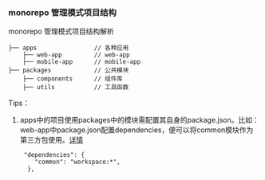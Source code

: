 ﻿### monorepo 管理模式项目结构

monorepo 管理模式项目结构解析

```
├── apps                // 各种应用
    ├── web-app         // web-app
    ├── mobile-app      // mobile-app
├── packages            // 公共模块
    ├── components      // 组件库
    ├── utils           // 工具函数
```




Tips：

1. apps中的项目使用packages中的模块需配置其自身的package.json。比如：web-app中package.json配置dependencies，便可以将common模块作为第三方包使用。[详情](https://pnpm.io/zh/workspaces)
    ```  
     "dependencies": {
        "common": "workspace:*",
      },
    ```

   
